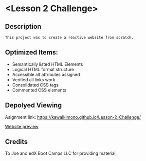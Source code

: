 # <Lesson 2 Challenge>

## Description
```
This project was to create a reactive website from scratch.
```

## Optimized Items:
- Semantically listed HTML Elements
- Logical HTML format structure
- Accessible alt attributes assigned
- Verified all links work
- Consolidated CSS tags
- Commented CSS elements


## Depolyed Viewing

Asignment link: https://kawaikimono.github.io/Lesson-2-Challenge/

[Website preview](./assets/images/Preview.png)


## Credits
 To Joe and edX Boot Camps LLC for providing material.
